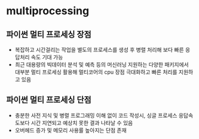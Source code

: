 multiprocessing
===

## 파이썬 멀티 프로세싱 장점  
- 복잡하고 시간걸리는 작업을 별도의 프로세스를 생성 후 병렬 처리해 보다 빠른 응답처리 속도 기대 가능  
- 최근 대용량의 빅데이터 분석 및 예측 등의 머신러닝 지원하는 다양한 패키지에서 대부분 멀티 프로세싱 활용해 멀티코어의 cpu 장점 극대화하고 빠른 처리를 지원하고 있음  

## 파이썬 멀티 프로세싱 단점  
- 충분한 사전 지식 및 병렬 프로그래밍 이해 없이 코드 작성시, 싱글 프로세스 응답속도보다 시간 지연되고 예상치 못한 결과 나타날 수 있음  
- 오버헤드 증가 및 메모리 사용률 높아지는 단점 존재  
